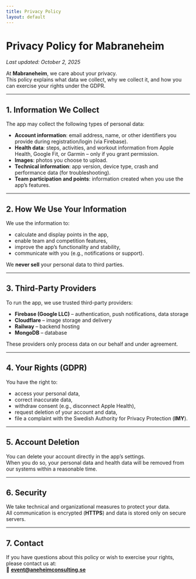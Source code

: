 ```yaml
---
title: Privacy Policy
layout: default
---
```


# Privacy Policy for Mabraneheim

_Last updated: October 2, 2025_

At **Mabraneheim**, we care about your privacy.  
This policy explains what data we collect, why we collect it, and how you can exercise your rights under the GDPR.

---

## 1. Information We Collect

The app may collect the following types of personal data:

- **Account information**: email address, name, or other identifiers you provide during registration/login (via Firebase).  
- **Health data**: steps, activities, and workout information from Apple Health, Google Fit, or Garmin – only if you grant permission.  
- **Images**: photos you choose to upload.  
- **Technical information**: app version, device type, crash and performance data (for troubleshooting).  
- **Team participation and points**: information created when you use the app’s features.  

---

## 2. How We Use Your Information

We use the information to:

- calculate and display points in the app,  
- enable team and competition features,  
- improve the app’s functionality and stability,  
- communicate with you (e.g., notifications or support).  

We **never sell** your personal data to third parties.

---

## 3. Third-Party Providers

To run the app, we use trusted third-party providers:

- **Firebase (Google LLC)** – authentication, push notifications, data storage  
- **Cloudflare** – image storage and delivery  
- **Railway** – backend hosting  
- **MongoDB** – database  

These providers only process data on our behalf and under agreement.

---

## 4. Your Rights (GDPR)

You have the right to:

- access your personal data,  
- correct inaccurate data,  
- withdraw consent (e.g., disconnect Apple Health),  
- request deletion of your account and data,  
- file a complaint with the Swedish Authority for Privacy Protection (**IMY**).  

---

## 5. Account Deletion

You can delete your account directly in the app’s settings.  
When you do so, your personal data and health data will be removed from our systems within a reasonable time.

---

## 6. Security

We take technical and organizational measures to protect your data.  
All communication is encrypted (**HTTPS**) and data is stored only on secure servers.

---

## 7. Contact

If you have questions about this policy or wish to exercise your rights, please contact us at:  
📧 **event@aneheimconsulting.se**
